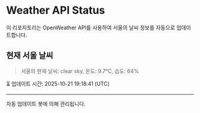 
# Weather API Status

이 리포지토리는 OpenWeather API를 사용하여 서울의 날씨 정보를 자동으로 업데이트합니다.

## 현재 서울 날씨
> 서울의 현재 날씨: clear sky, 온도: 9.7°C, 습도: 64%

⏳ 업데이트 시간: 2025-10-21 19:18:41 (UTC)

---
자동 업데이트 봇에 의해 관리됩니다.
